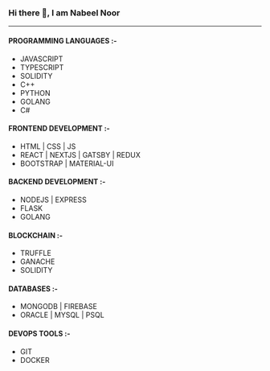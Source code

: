 ### Hi there 👋, I am Nabeel Noor

<!--
**nabeelnoor/nabeelnoor** is a ✨ _special_ ✨ repository because its `README.md` (this file) appears on your GitHub profile.

Here are some ideas to get you started:

- 🔭 I’m currently working on ...
- 🌱 I’m currently learning ...
- 👯 I’m looking to collaborate on ...
- 🤔 I’m looking for help with ...
- 💬 Ask me about ...
- 📫 How to reach me: ...
- 😄 Pronouns: ...
- ⚡ Fun fact: ...
-->
-----
#### PROGRAMMING LANGUAGES :-
- JAVASCRIPT
- TYPESCRIPT
- SOLIDITY
- C++
- PYTHON
- GOLANG
- C#

#### FRONTEND DEVELOPMENT :-
- HTML | CSS | JS
- REACT | NEXTJS | GATSBY | REDUX
- BOOTSTRAP | MATERIAL-UI

#### BACKEND DEVELOPMENT :-
- NODEJS | EXPRESS
- FLASK
- GOLANG

#### BLOCKCHAIN :-
- TRUFFLE
- GANACHE
- SOLIDITY

#### DATABASES :-
- MONGODB | FIREBASE
- ORACLE | MYSQL | PSQL

#### DEVOPS TOOLS :-
- GIT
- DOCKER
